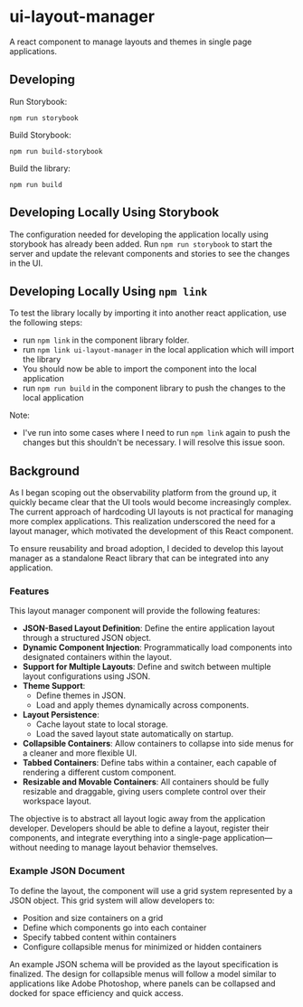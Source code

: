 # ui-layout-manager
A react component to manage layouts and themes in single page applications.

## Developing

Run Storybook:
```
npm run storybook
```

Build Storybook:
```
npm run build-storybook
```

Build the library:
```
npm run build
```

## Developing Locally Using Storybook

The configuration needed for developing the application locally using storybook has already been added. Run `npm run storybook` to start the server and update the relevant components and stories to see the changes in the UI.

## Developing Locally Using `npm link`
To test the library locally by importing it into another react application, use the following steps:

- run `npm link` in the component library folder. 
- run `npm link ui-layout-manager` in the local application which will import the library 
- You should now be able to import the component into the local application
- run `npm run build` in the component library to push the changes to the local application

Note:
- I've run into some cases where I need to run `npm link` again to push the changes but this shouldn't be necessary. I will resolve this issue soon.

## Background

As I began scoping out the observability platform from the ground up, it quickly became clear that the UI tools would become increasingly complex. The current approach of hardcoding UI layouts is not practical for managing more complex applications. This realization underscored the need for a layout manager, which motivated the development of this React component.

To ensure reusability and broad adoption, I decided to develop this layout manager as a standalone React library that can be integrated into any application.

### Features
This layout manager component will provide the following features:

- **JSON-Based Layout Definition**: Define the entire application layout through a structured JSON object.
- **Dynamic Component Injection**: Programmatically load components into designated containers within the layout.
- **Support for Multiple Layouts**: Define and switch between multiple layout configurations using JSON.
- **Theme Support**:
  - Define themes in JSON.
  - Load and apply themes dynamically across components.
- **Layout Persistence**:
  - Cache layout state to local storage.
  - Load the saved layout state automatically on startup.
- **Collapsible Containers**: Allow containers to collapse into side menus for a cleaner and more flexible UI.
- **Tabbed Containers**: Define tabs within a container, each capable of rendering a different custom component.
- **Resizable and Movable Containers**: All containers should be fully resizable and draggable, giving users complete control over their workspace layout.
  
The objective is to abstract all layout logic away from the application developer. Developers should be able to define a layout, register their components, and integrate everything into a single-page application—without needing to manage layout behavior themselves.

### Example JSON Document

To define the layout, the component will use a grid system represented by a JSON object. This grid system will allow developers to:
- Position and size containers on a grid
- Define which components go into each container
- Specify tabbed content within containers
- Configure collapsible menus for minimized or hidden containers

An example JSON schema will be provided as the layout specification is finalized. The design for collapsible menus will follow a model similar to applications like Adobe Photoshop, where panels can be collapsed and docked for space efficiency and quick access.



